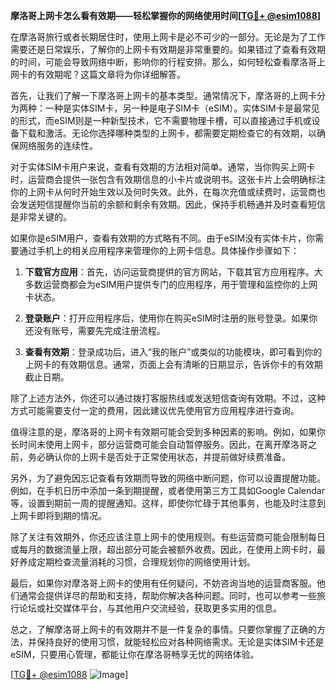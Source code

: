 **摩洛哥上网卡怎么看有效期——轻松掌握你的网络使用时间[[TG💪+ @esim1088](https://t.me/s/esim1088)]**

在摩洛哥旅行或者长期居住时，使用上网卡是必不可少的一部分。无论是为了工作需要还是日常娱乐，了解你的上网卡有效期是非常重要的。如果错过了查看有效期的时间，可能会导致网络中断，影响你的行程安排。那么，如何轻松查看摩洛哥上网卡的有效期呢？这篇文章将为你详细解答。

首先，让我们了解一下摩洛哥上网卡的基本类型。通常情况下，摩洛哥的上网卡分为两种：一种是实体SIM卡，另一种是电子SIM卡（eSIM）。实体SIM卡是最常见的形式，而eSIM则是一种新型技术，它不需要物理卡槽，可以直接通过手机或设备下载和激活。无论你选择哪种类型的上网卡，都需要定期检查它的有效期，以确保网络服务的连续性。

对于实体SIM卡用户来说，查看有效期的方法相对简单。通常，当你购买上网卡时，运营商会提供一张包含有效期信息的小卡片或说明书。这张卡片上会明确标注你的上网卡从何时开始生效以及何时失效。此外，在每次充值或续费时，运营商也会发送短信提醒你当前的余额和剩余有效期。因此，保持手机畅通并及时查看短信是非常关键的。

如果你是eSIM用户，查看有效期的方式略有不同。由于eSIM没有实体卡片，你需要通过手机上的相关应用程序来管理你的上网卡信息。具体操作步骤如下：

1. **下载官方应用**：首先，访问运营商提供的官方网站，下载其官方应用程序。大多数运营商都会为eSIM用户提供专门的应用程序，用于管理和监控你的上网卡状态。

2. **登录账户**：打开应用程序后，使用你在购买eSIM时注册的账号登录。如果你还没有账号，需要先完成注册流程。

3. **查看有效期**：登录成功后，进入“我的账户”或类似的功能模块，即可看到你的上网卡的有效期信息。通常，页面上会有清晰的日期显示，告诉你卡的有效期截止日期。

除了上述方法外，你还可以通过拨打客服热线或发送短信查询有效期。不过，这种方式可能需要支付一定的费用，因此建议优先使用官方应用程序进行查询。

值得注意的是，摩洛哥的上网卡有效期可能会受到多种因素的影响。例如，如果你长时间未使用上网卡，部分运营商可能会自动暂停服务。因此，在离开摩洛哥之前，务必确认你的上网卡是否处于正常使用状态，并提前做好续费准备。

另外，为了避免因忘记查看有效期而导致的网络中断问题，你可以设置提醒功能。例如，在手机日历中添加一条到期提醒，或者使用第三方工具如Google Calendar等，设置到期前一周的提醒通知。这样，即使你忙碌于其他事务，也能及时注意到上网卡即将到期的情况。

除了关注有效期外，你还应该注意上网卡的使用规则。有些运营商可能会限制每日或每月的数据流量上限，超出部分可能会被额外收费。因此，在使用上网卡时，最好养成定期检查流量消耗的习惯，合理规划你的网络使用计划。

最后，如果你对摩洛哥上网卡的使用有任何疑问，不妨咨询当地的运营商客服。他们通常会提供详尽的帮助和支持，帮助你解决各种问题。同时，也可以参考一些旅行论坛或社交媒体平台，与其他用户交流经验，获取更多实用的信息。

总之，了解摩洛哥上网卡的有效期并不是一件复杂的事情。只要你掌握了正确的方法，并保持良好的使用习惯，就能轻松应对各种网络需求。无论是实体SIM卡还是eSIM，只要用心管理，都能让你在摩洛哥畅享无忧的网络体验。

[[TG💪+ @esim1088](https://t.me/s/esim1088) ![Image](https://i.postimg.cc/4NQfJmqS/Snipaste-2025-05-13-00-14-12.png)]